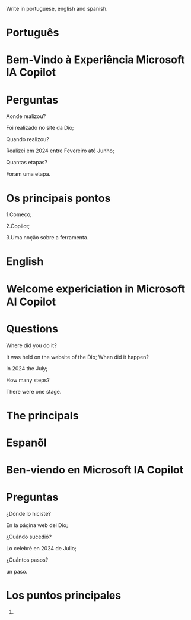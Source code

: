 Write in portuguese, english and spanish.

# Português

# Bem-Vindo à Experiência Microsoft IA Copilot

# Perguntas

Aonde realizou?

Foi realizado no site da Dio;

Quando realizou?

Realizei em 2024 entre Fevereiro até Junho;

Quantas etapas?

Foram uma etapa.

# Os principais pontos

1.Começo;

2.Copilot;

3.Uma noção sobre a ferramenta.


# English

# Welcome expericiation in Microsoft AI Copilot

# Questions

Where did you do it?

It was held on the website of the Dio;
When did it happen?

In 2024 the July;

How many steps?

There were one stage.

# The principals 


# Espanõl

# Ben-viendo    en Microsoft IA Copilot

# Preguntas

¿Dónde lo hiciste?

En la página web del Dio;

¿Cuándo sucedió?

Lo celebré en 2024 de Julio;

¿Cuántos pasos?

un paso.

# Los puntos principales 

1.

